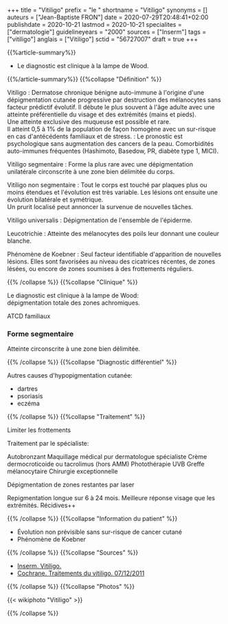 +++
title = "Vitiligo"
prefix = "le "
shortname = "Vitiligo"
synonyms = []
auteurs = ["Jean-Baptiste FRON"]
date = 2020-07-29T20:48:41+02:00
publishdate = 2020-10-21
lastmod = 2020-10-21
specialites = ["dermatologie"]
guidelineyears = "2000"
sources = ["Inserm"]
tags = ["vitiligo"]
anglais = ["Vitiligo"]
sctid = "56727007"
draft = true
+++

{{%article-summary%}}

- Le diagnostic est clinique à la lampe de Wood.

{{%/article-summary%}}
{{%collapse "Définition" %}}

Vitiligo
: Dermatose chronique bénigne auto-immune à l'origine d'une dépigmentation cutanée progressive par destruction des mélanocytes sans facteur prédictif évolutif. Il débute le plus souvent à l'âge adulte avec une atteinte préférentielle du visage et des extrémités (mains et pieds).  
Une atteinte exclusive des muqueuse est possible et rare.  
Il atteint 0,5 à 1% de la population de façon homogène avec un sur-risque en cas d'antécédents familiaux et de stress.
: Le pronostic est psychologique sans augmentation des cancers de la peau. Comorbidités auto-immunes fréquentes (Hashimoto, Basedow, PR, diabète type 1, MICI).

Vitiligo segmentaire
: Forme la plus rare avec une dépigmentation unilatérale circonscrite à une zone bien délimitée du corps.

Vitiligo non segmentaire
: Tout le corps est touché par plaques plus ou moins étendues et l'évolution est très variable. Les lésions ont ensuite une évolution bilatérale et symétrique.  
Un prurit localisé peut annoncer la survenue de nouvelles tâches.

Vitiligo universalis
: Dépigmentation de l'ensemble de l'épiderme.

Leucotrichie
: Atteinte des mélanocytes des poils leur donnant une couleur blanche.

Phénomène de Koebner
: Seul facteur identifiable d'apparition de nouvelles lésions. Elles sont favorisées au niveau des cicatrices récentes, de zones lésées, ou encore de zones soumises à des frottements réguliers.

{{% /collapse %}}
{{%collapse "Clinique" %}}

Le diagnostic est clinique à la lampe de Wood:  
dépigmentation totale des zones achromiques.

ATCD familiaux

### Forme segmentaire

Atteinte circonscrite à une zone bien délimitée.

{{% /collapse %}}
{{%collapse "Diagnostic différentiel" %}}

Autres causes d'hypopigmentation cutanée:

- dartres
- psoriasis
- eczéma

{{% /collapse %}}
{{%collapse "Traitement" %}}

Limiter les frottements

Traitement par le spécialiste:

Autobronzant
Maquillage médical pur dermatologue spécialiste
Crème dermocroticoide ou tacrolimus (hors AMM)
Photothérapie UVB
Greffe mélanocytaire
Chirurgie exceptionnelle

Dépigmentation de zones restantes par laser

Repigmentation longue sur 6 à 24 mois. Meilleure réponse visage que les extrémités.
Récidives++

{{% /collapse %}}
{{%collapse "Information du patient" %}}

- Évolution non prévisible sans sur-risque de cancer cutané
- Phénomène de Koebner

{{% /collapse %}}
{{%collapse "Sources" %}}

- [Inserm. Vitiligo.](https://www.inserm.fr/information-en-sante/dossiers-information/vitiligo)
- [Cochrane. Traitements du vitiligo. 07/12/2011](https://www.cochrane.org/fr/CD003263/SKIN_traitements-du-vitiligo-maladie-entrainant-une-perte-de-la-couleur-de-la-peau-en-plaques)

{{% /collapse %}}
{{%collapse "Photos" %}}

{{< wikiphoto "Vitiligo" >}}

{{% /collapse %}}
